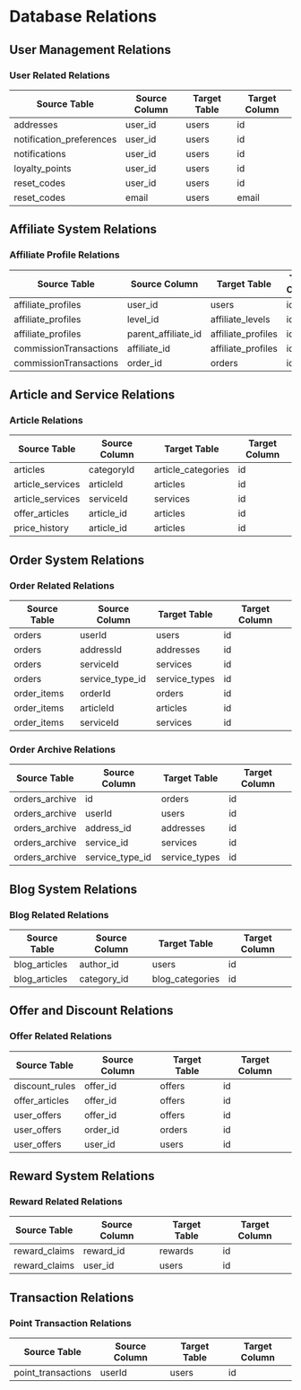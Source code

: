 # Database Relations

## User Management Relations
### User Related Relations
| Source Table | Source Column | Target Table | Target Column |
|-------------|---------------|--------------|---------------|
| addresses | user_id | users | id |
| notification_preferences | user_id | users | id |
| notifications | user_id | users | id |
| loyalty_points | user_id | users | id |
| reset_codes | user_id | users | id |
| reset_codes | email | users | email |

## Affiliate System Relations
### Affiliate Profile Relations
| Source Table | Source Column | Target Table | Target Column |
|-------------|---------------|--------------|---------------|
| affiliate_profiles | user_id | users | id |
| affiliate_profiles | level_id | affiliate_levels | id |
| affiliate_profiles | parent_affiliate_id | affiliate_profiles | id |
| commissionTransactions | affiliate_id | affiliate_profiles | id |
| commissionTransactions | order_id | orders | id |

## Article and Service Relations
### Article Relations
| Source Table | Source Column | Target Table | Target Column |
|-------------|---------------|--------------|---------------|
| articles | categoryId | article_categories | id |
| article_services | articleId | articles | id |
| article_services | serviceId | services | id |
| offer_articles | article_id | articles | id |
| price_history | article_id | articles | id |

## Order System Relations
### Order Related Relations
| Source Table | Source Column | Target Table | Target Column |
|-------------|---------------|--------------|---------------|
| orders | userId | users | id |
| orders | addressId | addresses | id |
| orders | serviceId | services | id |
| orders | service_type_id | service_types | id |
| order_items | orderId | orders | id |
| order_items | articleId | articles | id |
| order_items | serviceId | services | id |

### Order Archive Relations
| Source Table | Source Column | Target Table | Target Column |
|-------------|---------------|--------------|---------------|
| orders_archive | id | orders | id |
| orders_archive | userId | users | id |
| orders_archive | address_id | addresses | id |
| orders_archive | service_id | services | id |
| orders_archive | service_type_id | service_types | id |

## Blog System Relations
### Blog Related Relations
| Source Table | Source Column | Target Table | Target Column |
|-------------|---------------|--------------|---------------|
| blog_articles | author_id | users | id |
| blog_articles | category_id | blog_categories | id |

## Offer and Discount Relations
### Offer Related Relations
| Source Table | Source Column | Target Table | Target Column |
|-------------|---------------|--------------|---------------|
| discount_rules | offer_id | offers | id |
| offer_articles | offer_id | offers | id |
| user_offers | offer_id | offers | id |
| user_offers | order_id | orders | id |
| user_offers | user_id | users | id |

## Reward System Relations
### Reward Related Relations
| Source Table | Source Column | Target Table | Target Column |
|-------------|---------------|--------------|---------------|
| reward_claims | reward_id | rewards | id |
| reward_claims | user_id | users | id |

## Transaction Relations
### Point Transaction Relations
| Source Table | Source Column | Target Table | Target Column |
|-------------|---------------|--------------|---------------|
| point_transactions | userId | users | id |